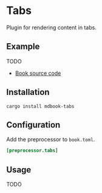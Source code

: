 # Tabs

Plugin for rendering content in tabs.

## Example

TODO

-   [Book source code](https://github.com/RustForWeb/mdbook-plugins/tree/main/book)

## Installation

```shell
cargo install mdbook-tabs
```

## Configuration

Add the preprocessor to `book.toml`.

```toml
[preprocessor.tabs]
```

## Usage

TODO
